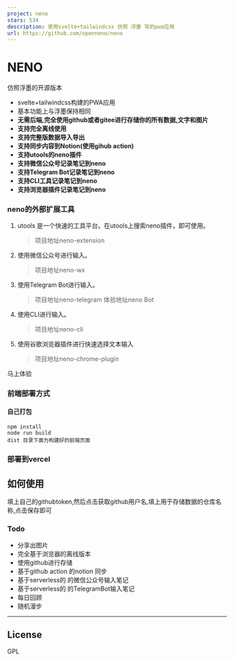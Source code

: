 ```yaml
---
project: neno
stars: 534
description: 使用svelte+tailwindcss 仿照 浮墨 写的pwa应用
url: https://github.com/openneno/neno
---
```


NENO
====

仿照浮墨的开源版本

-   svelte+tailwindcss构建的PWA应用
-   基本功能上与浮墨保持相同
-   **无需后端,完全使用github或者gitee进行存储你的所有数据,文字和图片**
-   **支持完全离线使用**
-   **支持完整版数据导入导出**
-   **支持同步内容到Notion(使用gihub action)**
-   **支持utools的neno插件**
-   **支持微信公众号记录笔记到neno**
-   **支持Telegram Bot记录笔记到neno**
-   **支持CLI工具记录笔记到neno**
-   **支持浏览器插件记录笔记到neno**

### neno的外部扩展工具

1.  utools 是一个快速的工具平台。在utools上搜索neno插件，即可使用。
    
    > 项目地址neno-extension
    
2.  使用微信公众号进行输入。
    
    > 项目地址neno-wx
    
3.  使用Telegram Bot进行输入。
    
    > 项目地址neno-telegram 体验地址neno Bot
    
4.  使用CLI进行输入。
    
    > 项目地址neno-cli
    
5.  使用谷歌浏览器插件进行快速选择文本输入
    
    > 项目地址neno-chrome-plugin
    

马上体验

### 前端部署方式

#### 自己打包

```
npm install
node run build
dist 目录下面为构建好的前端页面
```

### 部署到vercel

如何使用
----

填上自己的githubtoken,然后点击获取github用户名,填上用于存储数据的仓库名称,点击保存即可

### Todo

-   分享出图片
-   完全基于浏览器的离线版本
-   使用github进行存储
-   基于github action 的notion 同步
-   基于serverless的 的微信公众号输入笔记
-   基于serverless的 的TelegramBot输入笔记
-   每日回顾
-   随机漫步

* * *

License
-------

GPL
